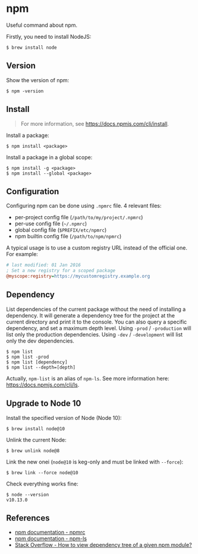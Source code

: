 # npm

Useful command about npm.

Firstly, you need to install NodeJS:

    $ brew install node

## Version

Show the version of npm:

    $ npm -version

## Install

> For more information, see <https://docs.npmjs.com/cli/install>.

Install a package:

    $ npm install <package>

Install a package in a global scope:

    $ npm install -g <package>
    $ npm install --global <package>

## Configuration

Configuring npm can be done using `.npmrc` file. 4 relevant files:

- per-project config file (`/path/to/my/project/.npmrc`)
- per-use config file (`~/.npmrc`)
- global config file (`$PREFIX/etc/npmrc`)
- npm builtin config file (`/path/to/npm/npmrc`)

A typical usage is to use a custom registry URL instead of the official one. For
example:

```ini
# last modified: 01 Jan 2016
; Set a new registry for a scoped package
@myscope:registry=https://mycustomregistry.example.org
```

## Dependency

List dependencies of the current package without the need of installing a
dependency. It will generate a dependency tree for the project at the current
directory and print it to the console. You can also query a specific dependency,
and set a maximum depth level. Using `-prod` / `-production` will list only the
production dependencies. Using `-dev` / `-development` will list only the dev
dependencies.

    $ npm list
    $ npm list -prod
    $ npm list [dependency]
    $ npm list --depth=[depth]

Actually, `npm-list` is an alias of `npm-ls`. See more information here:
<https://docs.npmjs.com/cli/ls>.

## Upgrade to Node 10

Install the specified version of Node (Node 10):

    $ brew install node@10

Unlink the current Node:

    $ brew unlink node@8

Link the new onei (`node@10` is keg-only and must be linked with `--force`):

    $ brew link --force node@10

Check everything works fine:

    $ node --version
    v10.13.0

## References

- [npm documentation - npmrc](https://docs.npmjs.com/files/npmrc)
- [npm documentation - npm-ls](https://docs.npmjs.com/cli/ls)
- [Stack Overflow - How to view dependency tree of a given npm
  module?](https://stackoverflow.com/questions/25997519/)
